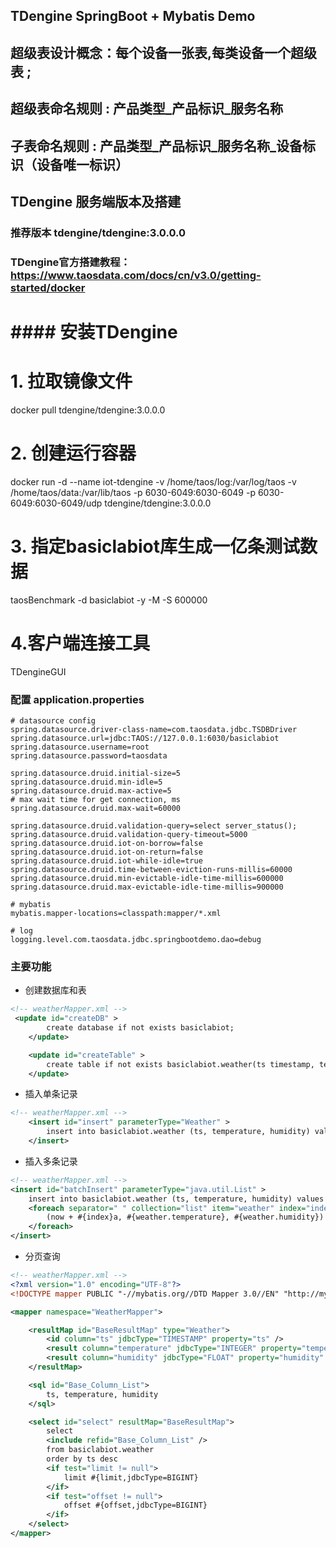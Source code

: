 ## TDengine SpringBoot + Mybatis Demo  
## 超级表设计概念：每个设备一张表,每类设备一个超级表 ;
## 超级表命名规则 : 产品类型_产品标识_服务名称
## 子表命名规则 : 产品类型_产品标识_服务名称_设备标识（设备唯一标识）


## TDengine 服务端版本及搭建
### 推荐版本  tdengine/tdengine:3.0.0.0
### TDengine官方搭建教程：https://www.taosdata.com/docs/cn/v3.0/getting-started/docker

# #### 安装TDengine
# 1. 拉取镜像文件
docker pull tdengine/tdengine:3.0.0.0
# 2. 创建运行容器
docker run -d --name iot-tdengine  -v /home/taos/log:/var/log/taos -v /home/taos/data:/var/lib/taos  -p 6030-6049:6030-6049 -p 6030-6049:6030-6049/udp tdengine/tdengine:3.0.0.0
# 3. 指定basiclabiot库生成一亿条测试数据
taosBenchmark -d basiclabiot -y -M -S 600000
# 4.客户端连接工具
TDengineGUI

### 配置 application.properties
```properties
# datasource config
spring.datasource.driver-class-name=com.taosdata.jdbc.TSDBDriver
spring.datasource.url=jdbc:TAOS://127.0.0.1:6030/basiclabiot
spring.datasource.username=root
spring.datasource.password=taosdata

spring.datasource.druid.initial-size=5
spring.datasource.druid.min-idle=5
spring.datasource.druid.max-active=5
# max wait time for get connection, ms
spring.datasource.druid.max-wait=60000

spring.datasource.druid.validation-query=select server_status();
spring.datasource.druid.validation-query-timeout=5000
spring.datasource.druid.iot-on-borrow=false
spring.datasource.druid.iot-on-return=false
spring.datasource.druid.iot-while-idle=true
spring.datasource.druid.time-between-eviction-runs-millis=60000
spring.datasource.druid.min-evictable-idle-time-millis=600000
spring.datasource.druid.max-evictable-idle-time-millis=900000

# mybatis
mybatis.mapper-locations=classpath:mapper/*.xml

# log 
logging.level.com.taosdata.jdbc.springbootdemo.dao=debug
```

### 主要功能

* 创建数据库和表
```xml
<!-- weatherMapper.xml -->
 <update id="createDB" >
        create database if not exists basiclabiot;
    </update>

    <update id="createTable" >
        create table if not exists basiclabiot.weather(ts timestamp, temperature int, humidity float);
    </update>
```

* 插入单条记录
```xml
<!-- weatherMapper.xml -->
    <insert id="insert" parameterType="Weather" >
        insert into basiclabiot.weather (ts, temperature, humidity) values (now, #{temperature,jdbcType=INTEGER}, #{humidity,jdbcType=FLOAT})
    </insert>
```
* 插入多条记录
```xml
<!-- weatherMapper.xml -->
<insert id="batchInsert" parameterType="java.util.List" >
    insert into basiclabiot.weather (ts, temperature, humidity) values
    <foreach separator=" " collection="list" item="weather" index="index" >
        (now + #{index}a, #{weather.temperature}, #{weather.humidity})
    </foreach>
</insert>
```
* 分页查询
```xml
<!-- weatherMapper.xml -->
<?xml version="1.0" encoding="UTF-8"?>
<!DOCTYPE mapper PUBLIC "-//mybatis.org//DTD Mapper 3.0//EN" "http://mybatis.org/dtd/mybatis-3-mapper.dtd">

<mapper namespace="WeatherMapper">

    <resultMap id="BaseResultMap" type="Weather">
        <id column="ts" jdbcType="TIMESTAMP" property="ts" />
        <result column="temperature" jdbcType="INTEGER" property="temperature" />
        <result column="humidity" jdbcType="FLOAT" property="humidity" />
    </resultMap>

    <sql id="Base_Column_List">
        ts, temperature, humidity
    </sql>

    <select id="select" resultMap="BaseResultMap">
        select
        <include refid="Base_Column_List" />
        from basiclabiot.weather
        order by ts desc
        <if test="limit != null">
            limit #{limit,jdbcType=BIGINT}
        </if>
        <if test="offset != null">
            offset #{offset,jdbcType=BIGINT}
        </if>
    </select>
</mapper>
```

